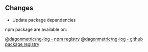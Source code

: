 ## Changes

* Update package dependencies

npm package are available on:

[@dagonmetric/ng-log - npm registry](https://www.npmjs.com/package/@dagonmetric/ng-log)
[@dagonmetric/ng-log - github package registry](https://github.com/DagonMetric/ng-log/packages)
